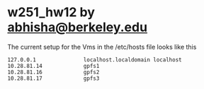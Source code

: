 # w251_hw12 by abhisha@berkeley.edu

The current setup for the Vms in the /etc/hosts file looks like this
```
127.0.0.1               localhost.localdomain localhost
10.28.81.14             gpfs1
10.28.81.16             gpfs2
10.28.81.17             gpfs3 
```
